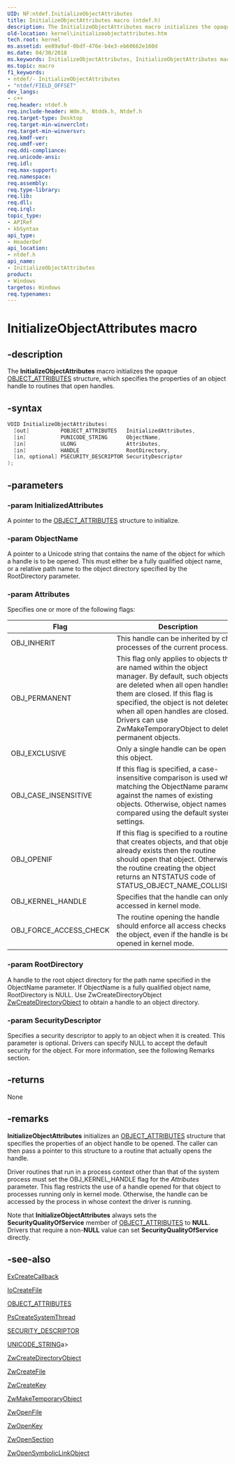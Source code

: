 ```yaml
---
UID: NF:ntdef.InitializeObjectAttributes
title: InitializeObjectAttributes macro (ntdef.h)
description: The InitializeObjectAttributes macro initializes the opaque OBJECT_ATTRIBUTES structure, which specifies the properties of an object handle to routines that open handles.
old-location: kernel\initializeobjectattributes.htm
tech.root: kernel
ms.assetid: ee89a9af-0bdf-476e-b4e3-eb60662e160d
ms.date: 04/30/2018
ms.keywords: InitializeObjectAttributes, InitializeObjectAttributes macro [Kernel-Mode Driver Architecture], k107_f7e00cf9-9598-4835-b51a-3df9e003587e.xml, kernel.initializeobjectattributes, ntdef/InitializeObjectAttributes
ms.topic: macro
f1_keywords:
- ntdef/- InitializeObjectAttributes
- "ntdef/FIELD_OFFSET"
dev_langs:
- c++
req.header: ntdef.h
req.include-header: Wdm.h, Ntddk.h, Ntdef.h
req.target-type: Desktop
req.target-min-winverclnt: 
req.target-min-winversvr: 
req.kmdf-ver: 
req.umdf-ver: 
req.ddi-compliance: 
req.unicode-ansi: 
req.idl: 
req.max-support: 
req.namespace: 
req.assembly: 
req.type-library: 
req.lib: 
req.dll: 
req.irql: 
topic_type:
- APIRef
- kbSyntax
api_type:
- HeaderDef
api_location:
- ntdef.h
api_name:
- InitializeObjectAttributes
product:
- Windows
targetos: Windows
req.typenames: 
---
```


# InitializeObjectAttributes macro


## -description


The <b>InitializeObjectAttributes</b> macro initializes the opaque <a href="https://docs.microsoft.com/windows-hardware/drivers/ddi/content/wudfwdm/ns-wudfwdm-_object_attributes">OBJECT_ATTRIBUTES</a> structure, which specifies the properties of an object handle to routines that open handles.

## -syntax

```cpp
VOID InitializeObjectAttributes(
  [out]          POBJECT_ATTRIBUTES   InitializedAttributes,
  [in]           PUNICODE_STRING      ObjectName,
  [in]           ULONG                Attributes,
  [in]           HANDLE               RootDirectory,
  [in, optional] PSECURITY_DESCRIPTOR SecurityDescriptor
);
```


## -parameters




### -param InitializedAttributes

A pointer to the [OBJECT_ATTRIBUTES](https://docs.microsoft.com/windows-hardware/drivers/ddi/content/ntdef/ns-ntdef-_object_attributes) structure to initialize.


### -param ObjectName

A pointer to a Unicode string that contains the name of the object for which a handle is to be opened. This must either be a fully qualified object name, or a relative path name to the object directory specified by the RootDirectory parameter.


### -param Attributes


Specifies one or more of the following flags:

|Flag|Description|
|---|---|
|OBJ_INHERIT |This handle can be inherited by child processes of the current process.|
|OBJ_PERMANENT|This flag only applies to objects that are named within the object manager. By default, such objects are deleted when all open handles to them are closed. If this flag is specified, the object is not deleted when all open handles are closed. Drivers can use ZwMakeTemporaryObject to delete permanent objects.|
|OBJ_EXCLUSIVE|Only a single handle can be open for this object.|
|OBJ_CASE_INSENSITIVE|If this flag is specified, a case-insensitive comparison is used when matching the ObjectName parameter against the names of existing objects. Otherwise, object names are compared using the default system settings.|
|OBJ_OPENIF|If this flag is specified to a routine that creates objects, and that object already exists then the routine should open that object. Otherwise, the routine creating the object returns an NTSTATUS code of STATUS_OBJECT_NAME_COLLISION.|
|OBJ_KERNEL_HANDLE|Specifies that the handle can only be accessed in kernel mode.|
|OBJ_FORCE_ACCESS_CHECK | The routine opening the handle should enforce all access checks for the object, even if the handle is being opened in kernel mode.|


### -param RootDirectory

A handle to the root object directory for the path name specified in the ObjectName parameter. If ObjectName is a fully qualified object name, RootDirectory is NULL. Use ZwCreateDirectoryObject [ZwCreateDirectoryObject](https://docs.microsoft.com/windows-hardware/drivers/ddi/content/wdm/nf-wdm-zwcreatedirectoryobject) to obtain a handle to an object directory.


### -param SecurityDescriptor

Specifies a security descriptor to apply to an object when it is created. This parameter is optional. Drivers can specify NULL to accept the default security for the object. For more information, see the following Remarks section.

## -returns

None

## -remarks

<b>InitializeObjectAttributes</b> initializes an <a href="https://docs.microsoft.com/windows-hardware/drivers/ddi/content/wudfwdm/ns-wudfwdm-_object_attributes">OBJECT_ATTRIBUTES</a> structure that specifies the properties of an object handle to be opened. The caller can then pass a pointer to this structure to a routine that actually opens the handle. 

Driver routines that run in a process context other than that of the system process must set the OBJ_KERNEL_HANDLE flag for the <i>Attributes</i> parameter. This flag restricts the use of a handle opened for that object to processes running only in kernel mode. Otherwise, the handle can be accessed by the process in whose context the driver is running.

Note that <b>InitializeObjectAttributes</b> always sets the <b>SecurityQualityOfService</b> member of <a href="https://docs.microsoft.com/windows-hardware/drivers/ddi/content/wudfwdm/ns-wudfwdm-_object_attributes">OBJECT_ATTRIBUTES</a> to <b>NULL</b>. Drivers that require a non-<b>NULL</b> value can set <b>SecurityQualityOfService</b> directly.

## -see-also

<a href="https://docs.microsoft.com/windows-hardware/drivers/ddi/content/wdm/nf-wdm-excreatecallback">ExCreateCallback</a>

<a href="https://docs.microsoft.com/windows-hardware/drivers/ddi/content/wdm/nf-wdm-iocreatefile">IoCreateFile</a>

<a href="https://docs.microsoft.com/windows-hardware/drivers/ddi/content/wudfwdm/ns-wudfwdm-_object_attributes">OBJECT_ATTRIBUTES</a>

<a href="https://docs.microsoft.com/windows-hardware/drivers/ddi/content/wdm/nf-wdm-pscreatesystemthread">PsCreateSystemThread</a>

<a href="https://docs.microsoft.com/windows-hardware/drivers/ddi/content/ntifs/ns-ntifs-_security_descriptor">SECURITY_DESCRIPTOR</a>

[UNICODE_STRING](/windows/win32/api/ntdef/ns-ntdef-_unicode_string)a>

<a href="https://docs.microsoft.com/windows-hardware/drivers/ddi/content/wdm/nf-wdm-zwcreatedirectoryobject">ZwCreateDirectoryObject</a>

<a href="https://docs.microsoft.com/windows-hardware/drivers/ddi/content/ntifs/nf-ntifs-ntcreatefile">ZwCreateFile</a>

<a href="https://docs.microsoft.com/windows-hardware/drivers/ddi/content/wdm/nf-wdm-zwcreatekey">ZwCreateKey</a>

<a href="https://docs.microsoft.com/windows-hardware/drivers/ddi/content/wdm/nf-wdm-zwmaketemporaryobject">ZwMakeTemporaryObject</a>

<a href="https://docs.microsoft.com/windows-hardware/drivers/ddi/content/ntifs/nf-ntifs-ntopenfile">ZwOpenFile</a>

<a href="https://docs.microsoft.com/windows-hardware/drivers/ddi/content/wdm/nf-wdm-zwopenkey">ZwOpenKey</a>

<a href="https://docs.microsoft.com/windows-hardware/drivers/ddi/content/wdm/nf-wdm-zwopensection">ZwOpenSection</a>

<a href="https://docs.microsoft.com/windows-hardware/drivers/ddi/content/wdm/nf-wdm-zwopensymboliclinkobject">ZwOpenSymbolicLinkObject</a>
 
